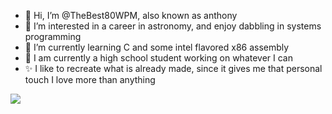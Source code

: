 - 👋 Hi, I’m @TheBest80WPM, also known as anthony
- 👀 I’m interested in a career in astronomy, and enjoy dabbling in systems programming
- 🌱 I’m currently learning C and some intel flavored x86 assembly
- 🏫 I am currently a high school student working on whatever I can
- ✨ I like to recreate what is already made, since it gives me that personal touch I love more than anything


![](https://pbs.twimg.com/media/DmK_xgyXsAA2mo8?format=jpg&name=medium)
